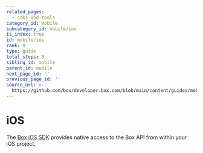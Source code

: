 ```yaml
---
related_pages:
  - sdks-and-tools
category_id: mobile
subcategory_id: mobile/ios
is_index: true
id: mobile/ios
rank: 0
type: guide
total_steps: 0
sibling_id: mobile
parent_id: mobile
next_page_id: ''
previous_page_id: ''
source_url: >-
  https://github.com/box/developer.box.com/blob/main/content/guides/mobile/ios/index.md
---
```

# iOS

The [Box iOS SDK][ios-sdk] provides native access to the Box API from
within your iOS project.

[ios-sdk]: https://github.com/box/box-ios-sdk